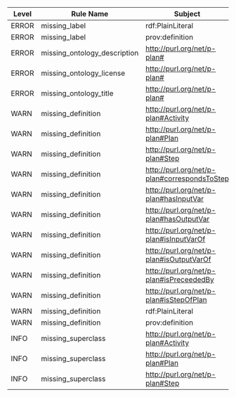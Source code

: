 | Level | Rule Name | Subject | Property | Value |
| --- | --- | --- | --- | --- |
| ERROR | missing_label | rdf:PlainLiteral | rdfs:label |  |
| ERROR | missing_label | prov:definition | rdfs:label |  |
| ERROR | missing_ontology_description | http://purl.org/net/p-plan# | dc:description |  |
| ERROR | missing_ontology_license | http://purl.org/net/p-plan# | dc:license |  |
| ERROR | missing_ontology_title | http://purl.org/net/p-plan# | dc:title |  |
| WARN | missing_definition | http://purl.org/net/p-plan#Activity | IAO:0000115 |  |
| WARN | missing_definition | http://purl.org/net/p-plan#Plan | IAO:0000115 |  |
| WARN | missing_definition | http://purl.org/net/p-plan#Step | IAO:0000115 |  |
| WARN | missing_definition | http://purl.org/net/p-plan#correspondsToStep | IAO:0000115 |  |
| WARN | missing_definition | http://purl.org/net/p-plan#hasInputVar | IAO:0000115 |  |
| WARN | missing_definition | http://purl.org/net/p-plan#hasOutputVar | IAO:0000115 |  |
| WARN | missing_definition | http://purl.org/net/p-plan#isInputVarOf | IAO:0000115 |  |
| WARN | missing_definition | http://purl.org/net/p-plan#isOutputVarOf | IAO:0000115 |  |
| WARN | missing_definition | http://purl.org/net/p-plan#isPreceededBy | IAO:0000115 |  |
| WARN | missing_definition | http://purl.org/net/p-plan#isStepOfPlan | IAO:0000115 |  |
| WARN | missing_definition | rdf:PlainLiteral | IAO:0000115 |  |
| WARN | missing_definition | prov:definition | IAO:0000115 |  |
| INFO | missing_superclass | http://purl.org/net/p-plan#Activity | rdfs:subClassOf |  |
| INFO | missing_superclass | http://purl.org/net/p-plan#Plan | rdfs:subClassOf |  |
| INFO | missing_superclass | http://purl.org/net/p-plan#Step | rdfs:subClassOf |  |